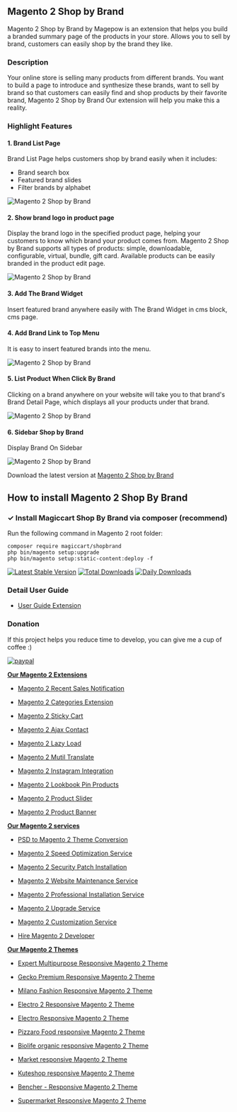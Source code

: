 ## Magento 2 Shop by Brand
Magento 2 Shop by Brand by Magepow is an extension that helps you build a branded summary page of the products in your store. Allows you to sell by brand, customers can easily shop by the brand they like.
### Description
Your online store is selling many products from different brands. You want to build a page to introduce and synthesize these brands, want to sell by brand so that customers can easily find and shop products by their favorite brand, Magento 2 Shop by Brand Our extension will help you make this a reality.
### Highlight Features
#### 1. Brand List Page
Brand List Page helps customers shop by brand easily when it includes:
- Brand search box
- Featured brand slides
- Filter brands by alphabet

![Magento 2 Shop by Brand](https://github.com/magepow/magento-2-shop-by-brand/blob/master/media/shop-by-brand-1.png)
#### 2. Show brand logo in product page
Display the brand logo in the specified product page, helping your customers to know which brand your product comes from.
Magento 2 Shop by Brand supports all types of products: simple, downloadable, configurable, virtual, bundle, gift card.
Available products can be easily branded in the product edit page.

![Magento 2 Shop by Brand](https://github.com/magepow/magento-2-shop-by-brand/blob/master/media/shop-by-brand-2.png)
#### 3. Add The Brand Widget
Insert featured brand anywhere easily with The Brand Widget in cms block, cms page.
#### 4. Add Brand Link to Top Menu
It is easy to insert featured brands into the menu.

![Magento 2 Shop by Brand](https://github.com/magepow/magento-2-shop-by-brand/blob/master/media/shop-by-brand-5.png)
#### 5. List Product When Click By Brand
Clicking on a brand anywhere on your website will take you to that brand's Brand Detail Page, which displays all your products under that brand.

![Magento 2 Shop by Brand](https://github.com/magepow/magento-2-shop-by-brand/blob/master/media/shop-by-brand-3.gif)
#### 6. Sidebar Shop by Brand
Display Brand On Sidebar

![Magento 2 Shop by Brand](https://github.com/magepow/magento-2-shop-by-brand/blob/master/media/shop-by-brand-4.png)

Download the latest version at [Magento 2 Shop by Brand]()

## How to install Magento 2 Shop By Brand
### ✓ Install Magiccart Shop By Brand via composer (recommend)
Run the following command in Magento 2 root folder:

```
composer require magiccart/shopbrand
php bin/magento setup:upgrade
php bin/magento setup:static-content:deploy -f
```
[![Latest Stable Version](https://poser.pugx.org/magiccart/shopbrand/v/stable)](https://packagist.org/packages/magiccart/shopbrand)
[![Total Downloads](https://poser.pugx.org/magiccart/shopbrand/downloads)](https://packagist.org/packages/magiccart/shopbrand)
[![Daily Downloads](https://poser.pugx.org/magiccart/shopbrand/d/daily)](https://packagist.org/packages/magiccart/shopbrand)

### Detail User Guide
* [User Guide Extension](https://docs.alothemes.com/m2/extension/shopbrand/)

### Donation

If this project helps you reduce time to develop, you can give me a cup of coffee :) 

[![paypal](https://www.paypalobjects.com/en_US/i/btn/btn_donateCC_LG.gif)](https://www.paypal.com/paypalme/alopay)

**[Our Magento 2 Extensions](https://magepow.com/magento-2-extensions.html)**

* [Magento 2 Recent Sales Notification](https://magepow.com/magento-2-recent-sales-notification.html)

* [Magento 2 Categories Extension](https://magepow.com/magento-categories-extension.html)

* [Magento 2 Sticky Cart](https://magepow.com/magento-sticky-cart.html)

* [Magento 2 Ajax Contact](https://magepow.com/magento-ajax-contact-form.html)

* [Magento 2 Lazy Load](https://magepow.com/magento-lazy-load.html)

* [Magento 2 Mutil Translate](https://magepow.com/magento-multi-translate.html)

* [Magento 2 Instagram Integration](https://magepow.com/magento-2-instagram.html)

* [Magento 2 Lookbook Pin Products](https://magepow.com/lookbook-pin-products.html)

* [Magento 2 Product Slider](https://magepow.com/magento-product-slider.html)

* [Magento 2 Product Banner](https://magepow.com/magento-banner-slider.html)

**[Our Magento 2 services](https://magepow.com/magento-services.html)**

* [PSD to Magento 2 Theme Conversion](https://magepow.com/psd-to-magento-theme-conversion.html)

* [Magento 2 Speed Optimization Service](https://magepow.com/magento-speed-optimization-service.html)

* [Magento 2 Security Patch Installation](https://magepow.com/magento-security-patch-installation.html)

* [Magento 2 Website Maintenance Service](https://magepow.com/website-maintenance-service.html)

* [Magento 2 Professional Installation Service](https://magepow.com/professional-installation-service.html)

* [Magento 2 Upgrade Service](https://magepow.com/magento-upgrade-service.html)

* [Magento 2 Customization Service](https://magepow.com/customization-service.html)

* [Hire Magento 2 Developer](https://magepow.com/hire-magento-developer.html)

**[Our Magento 2 Themes](https://alothemes.com/)**

* [Expert Multipurpose Responsive Magento 2 Theme](https://1.envato.market/c/1314680/275988/4415?u=https://themeforest.net/item/expert-premium-responsive-magento-2-and-1-support-rtl-magento-2-/21667789)

* [Gecko Premium Responsive Magento 2 Theme](https://1.envato.market/c/1314680/275988/4415?u=https://themeforest.net/item/gecko-responsive-magento-2-theme-rtl-supported/24677410)

* [Milano Fashion Responsive Magento 2 Theme](https://1.envato.market/c/1314680/275988/4415?u=https://themeforest.net/item/milano-fashion-responsive-magento-1-2-theme/12141971)

* [Electro 2 Responsive Magento 2 Theme](https://1.envato.market/c/1314680/275988/4415?u=https://themeforest.net/item/electro2-premium-responsive-magento-2-rtl-supported/26875864)

* [Electro Responsive Magento 2 Theme](https://1.envato.market/c/1314680/275988/4415?u=https://themeforest.net/item/electro-responsive-magento-1-2-theme/17042067)

* [Pizzaro Food responsive Magento 2 Theme](https://1.envato.market/c/1314680/275988/4415?u=https://themeforest.net/item/pizzaro-food-responsive-magento-1-2-theme/19438157)

* [Biolife organic responsive Magento 2 Theme](https://1.envato.market/c/1314680/275988/4415?u=https://themeforest.net/item/biolife-organic-food-magento-2-theme-rtl-supported/25712510)

* [Market responsive Magento 2 Theme](https://1.envato.market/c/1314680/275988/4415?u=https://themeforest.net/item/market-responsive-magento-2-theme/22997928)

* [Kuteshop responsive Magento 2 Theme](https://1.envato.market/c/1314680/275988/4415?u=https://themeforest.net/item/kuteshop-multipurpose-responsive-magento-1-2-theme/12985435)

* [Bencher - Responsive Magento 2 Theme](https://1.envato.market/c/1314680/275988/4415?u=https://themeforest.net/item/bencher-responsive-magento-1-2-theme/15787772)

* [Supermarket Responsive Magento 2 Theme](https://1.envato.market/c/1314680/275988/4415?u=https://themeforest.net/item/supermarket-responsive-magento-1-2-theme/18447995)
